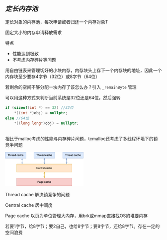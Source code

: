 ## *定长内存池*

定长对象的内存池，每次申请或者归还一个内存对象T

固定大小的内存申请释放需求

特点

* 性能达到极致
* 不考虑内存碎片等问题

用自由链表来管理切好的小块内存，内存块头上存下一个内存块的地址，因此一个内存块至少要存4字节（32位）或8字节（64位）



若剩余的空间不够分配一块内存了该怎么办？引入 `_remainByte` 管理 





可以用这种方式来判断当前系统是32位还是64位，然后强转

```cpp
if (sizeof(int *) == 32) //32位
    *((int *)obj) = nullptr; 
else //64位
    *((long long*)obj) = nullptr; 



```



相比于malloc考虑的性能与内存碎片问题，tcmalloc还考虑了多线程环境下的锁竞争问题

<img src="内存池结构.drawio.png" width="50%">



Thread cache 解决锁竞争的问题

Central cache 居中调度

Page cache 以页为单位管理大内存，用brk或mmap直接找OS的堆要内存



若要1字节，给8字节；要2自己，也给8字节；要8字节，还给8字节。存在一定的空间浪费